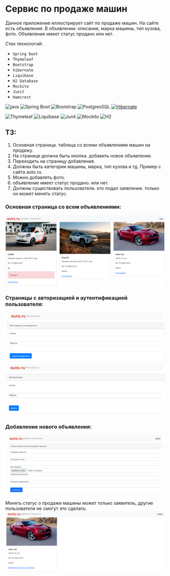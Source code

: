 # Сервис по продаже машин

Данное приложение иллюстрирует сайт по продаже машин.
На сайте есть объявления. В объявлении: описание, марка машины, тип кузова, фото. Объявление имеет статус продано или нет.

Стек технологий: 
* ```Spring boot```
* ```Thymeleaf```
* ```Bootstrap```
* ```hibernate```
* ```Liquibase```
* ```H2 Database```
* ```Mockito```
* ```Junit```
* ```Hamcrest```

![java](https://img.shields.io/badge/Java-ED8B00?style=for-the-badge&logo=java&logoColor=white)
![Spring Boot](https://img.shields.io/badge/Spring_Boot-F2F4F9?style=for-the-badge&logo=spring-boot)
![Bootstrap](https://img.shields.io/badge/Bootstrap-563D7C?style=for-the-badge&logo=bootstrap&logoColor=white)
![PostgresSQL](https://img.shields.io/badge/PostgreSQL-316192?style=for-the-badge&logo=postgresql&logoColor=white)
[![Hibernate](https://img.shields.io/badge/Hibernate-59666C?style=for-the-badge&logo=Hibernate&logoColor=white)](https://hibernate.org/)

![Thymeleaf](https://img.shields.io/badge/Thymeleaf-3.0.15-blue)
![Liquibase](https://img.shields.io/badge/Liquibase-core-red)
![Junit](https://img.shields.io/badge/Junit-test-red)
![Mockito](https://img.shields.io/badge/Mockito-test-brightgreen)
![H2](https://img.shields.io/badge/H2-Database-yellowgreen)


## ТЗ:
1. Основная страница. таблица со всеми объявлениям машин на продажу.
2. На странице должна быть кнопка. добавить новое объявление.
3. Переходить на страницу добавления.
4. Должны быть категории машины, марка, тип кузова и тд. Пример с сайта auto.ru.
5. Можно добавлять фото.
6. объявление имеет статус продано. или нет.
7. Должны существовать пользователи. кто подал заявление. только он может менять статус.


### Основная страница со всем объявлениями:
![](utils/general.png)

### Страницы с авторизацией и аутентификацией пользователя: 
![](utils/reg.png)
![](utils/auth.png)

### Добавление нового объявления:
![](utils/add.png)

Менять статус о продажи машины может только заявитель, другие пользователи не смогут это сделать:
![](utils/advert.png)